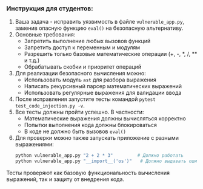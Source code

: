### Инструкция для студентов:

1. Ваша задача - исправить уязвимость в файле `vulnerable_app.py`, заменив опасную функцию `eval()` на безопасную альтернативу.
2. Основные требования:
   - Запретить выполнение любых вызовов функций
   - Запретить доступ к переменным и модулям
   - Разрешить только базовые математические операции (+, -, *, /, ** и т.д.)
   - Обрабатывать скобки и приоритет операций
3. Для реализации безопасного вычисления можно:
   - Использовать модуль `ast` для разбора выражения
   - Написать рекурсивный парсер математических выражений
   - Использовать регулярные выражения для валидации ввода
4. После исправления запустите тесты командой `pytest test_code_injection.py -v`.
5. Все тесты должны пройти успешно. В частности:
   - Математические выражения должны вычисляться корректно
   - Попытки выполнения кода должны блокироваться
   - В коде не должно быть вызовов `eval()`
6. Для проверки можно также запускать приложение с разными выражениями:
   ```bash
   python vulnerable_app.py "2 + 2 * 3"         # Должно работать
   python vulnerable_app.py "__import__('os')"   # Должно выдавать ошибку
   ```

Тесты проверяют как базовую функциональность вычисления выражений, так и защиту от внедрения кода.